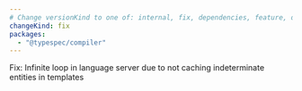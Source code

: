 ```yaml
---
# Change versionKind to one of: internal, fix, dependencies, feature, deprecation, breaking
changeKind: fix
packages:
  - "@typespec/compiler"
---
```


Fix: Infinite loop in language server due to not caching indeterminate entities in templates
